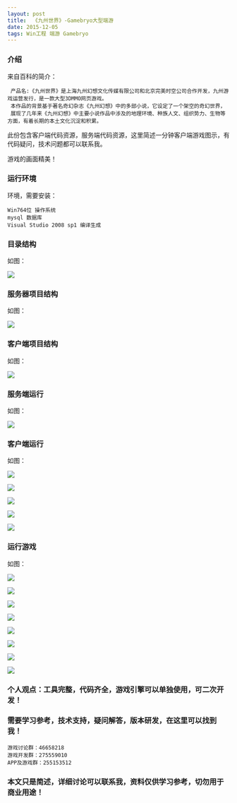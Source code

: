 ```yaml
---
layout: post
title:  《九州世界》-Gamebryo大型端游
date: 2015-12-05
tags: Win工程 端游 Gamebryo
---
```



### 介绍


来自百科的简介：

	 产品名:《九州世界》是上海九州幻想文化传媒有限公司和北京完美时空公司合作开发，九州游戏运营发行，是一款大型3DMMO网页游戏。
	 本作品的背景基于著名奇幻杂志《九州幻想》中的多部小说，它设定了一个架空的奇幻世界，
	 展现了几年来《九州幻想》中主要小说作品中涉及的地理环境、种族人文、组织势力、生物等方面，有着长期的本土文化沉淀和积累。


此份包含客户端代码资源，服务端代码资源，这里简述一分钟客户端游戏图示，有代码疑问，技术问题都可以联系我。

游戏的画面精美！


### 运行环境

环境，需要安装：

``` 
Win764位 操作系统
mysql 数据库
Visual Studio 2008 sp1 编译生成
``` 

### 目录结构

如图：

![](/images/posts/9z/9z-1.jpg)

### 服务器项目结构

如图：

![](/images/posts/9z/9z-2.jpg)

### 客户端项目结构

如图：

![](/images/posts/9z/9z-3.jpg)

### 服务端运行

如图：

![](/images/posts/9z/9z-4.jpg)

### 客户端运行

如图：

![](/images/posts/9z/9z-5.jpg)

![](/images/posts/9z/9z-6.jpg)

![](/images/posts/9z/9z-7.jpg)

![](/images/posts/9z/9z-8.jpg)

![](/images/posts/9z/9z-9.jpg)

### 运行游戏

如图：

![](/images/posts/9z/9z-10.jpg)

![](/images/posts/9z/9z-11.jpg)

![](/images/posts/9z/9z-12.jpg)

![](/images/posts/9z/9z-13.jpg)

![](/images/posts/9z/9z-14.jpg)

![](/images/posts/9z/9z-15.jpg)

![](/images/posts/9z/9z-16.jpg)

![](/images/posts/9z/9z-17.jpg)



### 个人观点：工具完整，代码齐全，游戏引擎可以单独使用，可二次开发！

### 需要学习参考，技术支持，疑问解答，版本研发，在这里可以找到我！

``` 
游戏讨论群：46658218
游戏开发群：275559010
APP及游戏群：255153512
``` 

### 本文只是简述，详细讨论可以联系我，资料仅供学习参考，切勿用于商业用途！